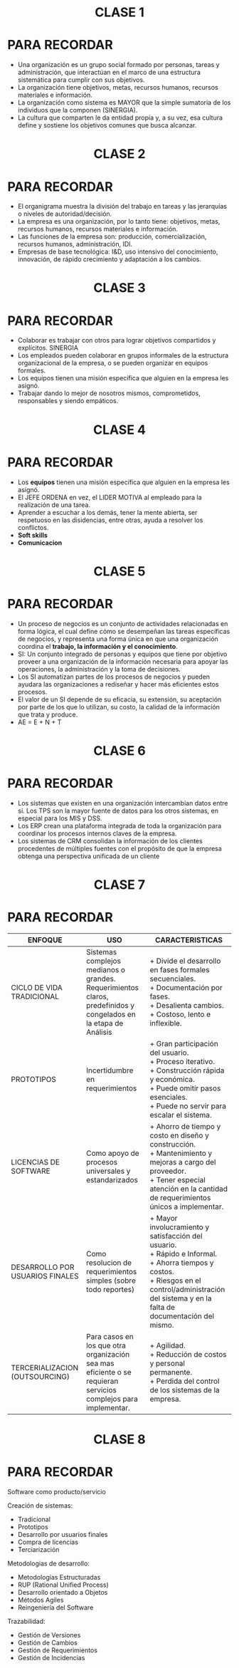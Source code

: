 <h1 align="center">CLASE 1</h1>

# PARA RECORDAR
- Una organización es un grupo social formado por personas, tareas y administración, que interactúan en el marco de una estructura sistemática para cumplir con sus objetivos.
- La organización tiene objetivos, metas, recursos humanos, recursos materiales e información.
- La organización como sistema es MAYOR que la simple sumatoria de los individuos que la componen (SINERGIA).
- La cultura que comparten le da entidad propia y, a su vez, esa cultura define y sostiene los objetivos comunes que busca alcanzar.

<h1 align="center">CLASE 2</h1>

# PARA RECORDAR
- El organigrama muestra la división del trabajo en tareas y las jerarquías o niveles de autoridad/decisión.
- La empresa es una organización, por lo tanto tiene: objetivos, metas, recursos humanos, recursos materiales e información.
- Las funciones de la empresa son: producción, comercialización, recursos humanos, administración, IDI.
- Empresas de base tecnológica: I&D, uso intensivo del conocimiento, innovación, de rápido crecimiento y adaptación a los cambios.

<h1 align="center">CLASE 3</h1>

# PARA RECORDAR
- Colaborar es trabajar con otros para lograr objetivos compartidos y explícitos. SINERGIA
- Los empleados pueden colaborar en grupos informales de la estructura organizacional de la empresa, o se pueden organizar en
equipos formales.
- Los equipos tienen una misión específica que alguien en la empresa les asignó.
- Trabajar dando lo mejor de nosotros mismos, comprometidos, responsables y siendo empáticos.

<h1 align="center">CLASE 4</h1>

# PARA RECORDAR
- Los **equipos** tienen una misión específica que alguien en la empresa les asignó.
- El JEFE ORDENA en vez, el LIDER MOTIVA al empleado para la realización de una tarea.
- Aprender a escuchar a los demás, tener la mente abierta, ser respetuoso en las disidencias, entre otras, ayuda a resolver los conflictos.
- **Soft skills**
- **Comunicacion**

<h1 align="center">CLASE 5</h1>

# PARA RECORDAR
- Un proceso de negocios es un conjunto de actividades relacionadas en forma lógica, el cual define cómo se desempeñan las tareas específicas de negocios, y representa una forma única en que una organización coordina el **trabajo, la información y el conocimiento**.
- SI: Un conjunto integrado de personas y equipos que tiene por objetivo proveer a una organización de la información necesaria para apoyar las operaciones, la administración y la toma de decisiones.
- Los SI automatizan partes de los procesos de negocios y pueden ayudara las organizaciones a rediseñar y hacer más eficientes estos procesos.
- El valor de un SI depende de su eficacia, su extensión, su aceptación por parte de los que lo utilizan, su costo, la calidad de la información que trata y produce.
- AE = E + N + T

<h1 align="center">CLASE 6</h1>

# PARA RECORDAR
- Los sistemas que existen en una organización intercambian datos entre sí. Los TPS son la mayor fuente de datos para los otros sistemas, en especial para los MIS y DSS.
- Los ERP crean una plataforma integrada de toda la organización para coordinar los procesos internos claves de la empresa.
- Los sistemas de CRM consolidan la información de los clientes procedentes de múltiples fuentes con el propósito de que la empresa obtenga una perspectiva unificada de un cliente

<h1 align="center">CLASE 7</h1>

# PARA RECORDAR
| ENFOQUE | USO | CARACTERISTICAS |
|---------|-----|-----------------|
| CICLO DE VIDA TRADICIONAL | Sistemas complejos medianos o grandes.<br> Requerimientos claros, predefinidos y congelados en la etapa de Análisis | + Divide el desarrollo en fases formales secuenciales.<br> + Documentación por fases.<br> + Desalienta cambios.<br> + Costoso, lento e inflexible. |
| PROTOTIPOS | Incertidumbre en requerimientos | + Gran participación del usuario.<br> + Proceso iterativo.<br> + Construcción rápida y económica. <br> + Puede omitir pasos esenciales.<br>  + Puede no servir para escalar el sistema. |
| LICENCIAS DE SOFTWARE | Como apoyo de procesos universales y estandarizados | + Ahorro de tiempo y costo en diseño y construcción.<br> + Mantenimiento y mejoras a cargo del proveedor.<br> + Tener especial atención en la cantidad de requerimientos únicos a implementar. |
| DESARROLLO POR USUARIOS FINALES | Como resolucion de requerimientos simples (sobre todo reportes) | + Mayor involucramiento y satisfacción del usuario.<br> + Rápido e Informal.<br> + Ahorra tiempos y costos.<br> + Riesgos en el control/administración del sistema y en la falta de documentación del mismo. |
| TERCERIALIZACION (OUTSOURCING) | Para casos en los que otra organización sea mas eficiente o se requieran servicios complejos para implementar. | + Agilidad.<br> + Reducción de costos y personal permanente.<br> + Perdida del control de los sistemas de la empresa. |

<h1 align="center">CLASE 8</h1>

# PARA RECORDAR
Software como producto/servicio

Creación de sistemas:
- Tradicional
- Prototipos
- Desarrollo por usuarios finales
- Compra de licencias
- Terciarización

Metodologias de desarrollo:
- Metodologías Estructuradas
- RUP (Rational Unified Process)
- Desarrollo orientado a Objetos
- Métodos Agiles
- Reingeniería del Software

Trazabilidad:
- Gestión de Versiones
- Gestión de Cambios
- Gestión de Requerimientos
- Gestión de Incidencias